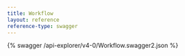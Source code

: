 ```yaml
---
title: Workflow
layout: reference
reference-type: swagger
---
```




{% swagger /api-explorer/v4-0/Workflow.swagger2.json %}
